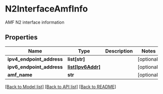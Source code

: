 # N2InterfaceAmfInfo

AMF N2 interface information
## Properties
Name | Type | Description | Notes
------------ | ------------- | ------------- | -------------
**ipv4_endpoint_address** | **list[str]** |  | [optional] 
**ipv6_endpoint_address** | [**list[Ipv6Addr]**](Ipv6Addr.md) |  | [optional] 
**amf_name** | **str** |  | [optional] 

[[Back to Model list]](../README.md#documentation-for-models) [[Back to API list]](../README.md#documentation-for-api-endpoints) [[Back to README]](../README.md)


